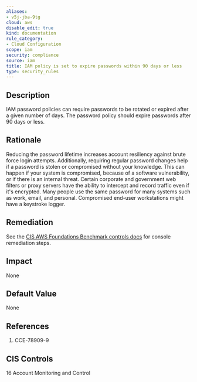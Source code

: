 ```yaml
---
aliases:
- v5j-jba-9tg
cloud: aws
disable_edit: true
kind: documentation
rule_category:
- Cloud Configuration
scope: iam
security: compliance
source: iam
title: IAM policy is set to expire passwords within 90 days or less
type: security_rules
---
```


## Description

IAM password policies can require passwords to be rotated or expired after a given number of days. The password policy should expire passwords after 90 days or less.

## Rationale

Reducing the password lifetime increases account resiliency against brute force login attempts. Additionally, requiring regular password changes help if a password is stolen or compromised without your knowledge. This can happen if your system is compromised, because of a software vulnerability, or if there is an internal threat. Certain corporate and government web filters or proxy servers have the ability to intercept and record traffic even if it's encrypted. Many people use the same password for many systems such as work, email, and personal. Compromised end-user workstations might have a keystroke logger.

## Remediation

See the [CIS AWS Foundations Benchmark controls docs][1] for console remediation steps.

## Impact

None

## Default Value

None

## References

1. CCE-78909-9

## CIS Controls

16 Account Monitoring and Control

[1]: https://docs.aws.amazon.com/securityhub/latest/userguide/securityhub-cis-controls.html#securityhub-cis-controls-1.3
